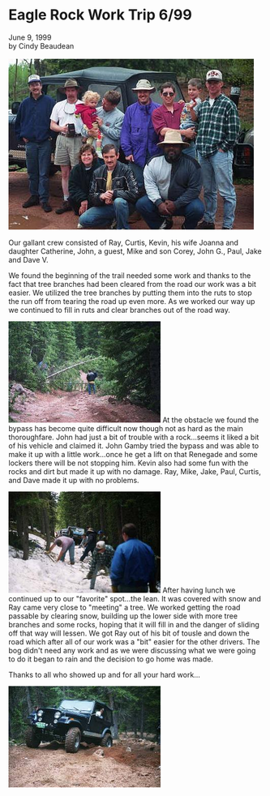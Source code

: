 # Eagle Rock Work Trip 6/99

June 9, 1999\
by Cindy Beaudean\
\
![Work crew](/images/terry/trail/work990604.jpg)

Our gallant crew consisted of Ray, Curtis, Kevin, his wife Joanna and daughter Catherine, John, a guest, Mike and son Corey, John G., Paul, Jake and Dave V.

We found the beginning of the trail needed some work and thanks to the fact that tree branches had been cleared from the road our work was a bit easier. We utilized the tree branches by putting them into the ruts to stop the run off from tearing the road up even more. As we worked our way up we continued to fill in ruts and clear branches out of the road way.

![Trees down](/images/terry/trail/work990602.jpg) At the obstacle we found the bypass has become quite difficult now though not as hard as the main thoroughfare. John had just a bit of trouble with a rock\...seems it liked a bit of his vehicle and claimed it. John Gamby tried the bypass and was able to make it up with a little work\...once he get a lift on that Renegade and some lockers there will be not stopping him. Kevin also had some fun with the rocks and dirt but made it up with no damage. Ray, Mike, Jake, Paul, Curtis, and Dave made it up with no problems.

![Digging out](/images/terry/trail/work990603.jpg) After having lunch we continued up to our \"favorite\" spot\...the lean. It was covered with snow and Ray came very close to \"meeting\" a tree. We worked getting the road passable by clearing snow, building up the lower side with more tree branches and some rocks, hoping that it will fill in and the danger of sliding off that way will lessen. We got Ray out of his bit of tousle and down the road which after all of our work was a \"bit\" easier for the other drivers. The bog didn\'t need any work and as we were discussing what we were going to do it began to rain and the decision to go home was made.

Thanks to all who showed up and for all your hard work\...

![Kevin](/images/terry/trail/work990601.jpg)
